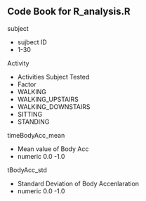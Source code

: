 

Code Book for R_analysis.R 
-----------------------


subject
* sujbect ID 
* 1-30
  

Activity 
* Activities Subject Tested
* Factor 
*  WALKING
* WALKING_UPSTAIRS
*  WALKING_DOWNSTAIRS
* SITTING
* STANDING


timeBodyAcc_mean
* Mean value of Body Acc
* numeric 0.0 -1.0

tBodyAcc_std
* Standard Deviation of Body Accenlaration
* numeric 0.0 -1.0
